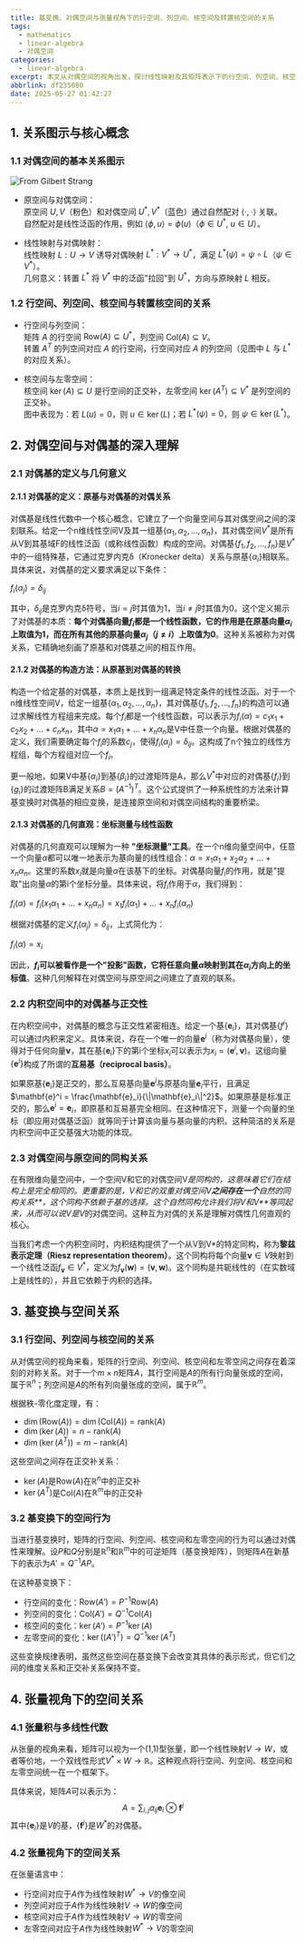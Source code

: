 ```yaml
---
title: 基变换、对偶空间与张量视角下的行空间、列空间、核空间及转置核空间的关系
tags:
  - mathematics
  - linear-algebra
  - 对偶空间
categories:
  - linear-algebra
excerpt: 本文从对偶空间的视角出发，探讨线性映射及其矩阵表示下的行空间、列空间、核空间和转置核空间之间的关系。通过引入对偶基的概念，我们揭示了这些空间之间的深刻联系，并分析了基变换对它们的影响。最后，我们从张量的角度统一理解这些空间的结构和相互关系。
abbrlink: df235080
date: 2025-05-27 01:42:27
---
```

## 1. 关系图示与核心概念

### 1.1 对偶空间的基本关系图示

![From Gilbert Strang](dual-space.png)

- 原空间与对偶空间：  
  原空间 $U, V$（粉色）和对偶空间 $U^*, V^*$（蓝色）通过自然配对 $\langle \cdot, \cdot \rangle$ 关联。  
  自然配对是线性泛函的作用，例如 $\langle \phi, u \rangle = \phi(u)$（$\phi \in U^*$, $u \in U$）。

- 线性映射与对偶映射：  
  线性映射 $L: U \to V$ 诱导对偶映射 $L^*: V^* \to U^*$，满足 $L^*(\psi) = \psi \circ L$（$\psi \in V^*$）。  
  几何意义：转置 $L^*$ 将 $V^*$ 中的泛函"拉回"到 $U^*$，方向与原映射 $L$ 相反。

### 1.2 行空间、列空间、核空间与转置核空间的关系

- 行空间与列空间：  
  矩阵 $A$ 的行空间 $\text{Row}(A) \subseteq U^*$，列空间 $\text{Col}(A) \subseteq V$。  
  转置 $A^T$ 的列空间对应 $A$ 的行空间，行空间对应 $A$ 的列空间（见图中 $L$ 与 $L^*$ 的对应关系）。

- 核空间与左零空间：  
  核空间 $\ker(A) \subseteq U$ 是行空间的正交补，左零空间 $\ker(A^T) \subseteq V^*$ 是列空间的正交补。  
  图中表现为：若 $L(u) = 0$，则 $u \in \ker(L)$；若 $L^*(\psi) = 0$，则 $\psi \in \ker(L^*)$。

## 2. 对偶空间与对偶基的深入理解

### 2.1 对偶基的定义与几何意义

#### 2.1.1 对偶基的定义：原基与对偶基的对偶关系

对偶基是线性代数中一个核心概念，它建立了一个向量空间与其对偶空间之间的深刻联系。给定一个n维线性空间V及其一组基$\{\alpha_1, \alpha_2, \ldots, \alpha_n\}$，其对偶空间$V^*$是所有从V到其基域F的线性泛函（或称线性函数）构成的空间。对偶基$\{f_1, f_2, \ldots, f_n\}$是$V^*$中的一组特殊基，它通过克罗内克δ（Kronecker delta）关系与原基$\{\alpha_i\}$相联系。具体来说，对偶基的定义要求满足以下条件：

$f_i(\alpha_j) = \delta_{ij}$

其中，$\delta_{ij}$是克罗内克δ符号，当$i=j$时其值为1，当$i \neq j$时其值为0。这个定义揭示了对偶基的本质：**每个对偶基向量$f_i$都是一个线性函数，它的作用是在原基向量$\alpha_i$上取值为1，而在所有其他的原基向量$\alpha_j$（$j \neq i$）上取值为0**。这种关系被称为对偶关系，它精确地刻画了原基和对偶基之间的相互作用。

#### 2.1.2 对偶基的构造方法：从原基到对偶基的转换

构造一个给定基的对偶基，本质上是找到一组满足特定条件的线性泛函。对于一个n维线性空间V，给定一组基$\{\alpha_1, \alpha_2, \ldots, \alpha_n\}$，其对偶基$\{f_1, f_2, \ldots, f_n\}$的构造可以通过求解线性方程组来完成。每个$f_i$都是一个线性函数，可以表示为$f_i(\alpha) = c_1 x_1 + c_2 x_2 + \ldots + c_n x_n$，其中$\alpha = x_1 \alpha_1 + \ldots + x_n \alpha_n$是V中任意一个向量。根据对偶基的定义，我们需要确定每个$f_i$的系数$c_j$，使得$f_i(\alpha_j) = \delta_{ij}$。这构成了n个独立的线性方程组，每个方程组对应一个$f_i$。

更一般地，如果V中基$\{\alpha_i\}$到基$\{\beta_i\}$的过渡矩阵是A，那么$V^*$中对应的对偶基$\{f_i\}$到$\{g_i\}$的过渡矩阵B满足关系$B = (A^{-1})^T$。这个公式提供了一种系统性的方法来计算基变换时对偶基的相应变换，是连接原空间和对偶空间结构的重要桥梁。

#### 2.1.3 对偶基的几何直观：坐标测量与线性函数

对偶基的几何直观可以理解为一种 **"坐标测量"工具**。在一个n维向量空间中，任意一个向量$\alpha$都可以唯一地表示为基向量的线性组合：$\alpha = x_1 \alpha_1 + x_2 \alpha_2 + \ldots + x_n \alpha_n$。这里的系数$x_i$就是向量$\alpha$在该基下的坐标。对偶基向量$f_i$的作用，就是"提取"出向量$\alpha$的第i个坐标分量。具体来说，将$f_i$作用于$\alpha$，我们得到：

$f_i(\alpha) = f_i(x_1 \alpha_1 + \ldots + x_n \alpha_n) = x_1 f_i(\alpha_1) + \ldots + x_n f_i(\alpha_n)$

根据对偶基的定义$f_i(\alpha_j) = \delta_{ij}$，上式简化为：

$f_i(\alpha) = x_i$

因此，**$f_i$可以被看作是一个"投影"函数，它将任意向量$\alpha$映射到其在$\alpha_i$方向上的坐标值**。这种几何解释在对偶空间与原空间之间建立了直观的联系。

### 2.2 内积空间中的对偶基与正交性

在内积空间中，对偶基的概念与正交性紧密相连。给定一个基$\{\mathbf{e}_i\}$，其对偶基$\{f^i\}$可以通过内积来定义。具体来说，存在一个唯一的向量$\mathbf{e}^i$（称为对偶基向量），使得对于任何向量$\mathbf{v}$，其在基$\{\mathbf{e}_i\}$下的第i个坐标$x_i$可以表示为$x_i = (\mathbf{e}^i, \mathbf{v})$。这组向量$\{\mathbf{e}^i\}$构成了所谓的**互易基（reciprocal basis）**。

如果原基$\{\mathbf{e}_i\}$是正交的，那么互易基向量$\mathbf{e}^i$与原基向量$\mathbf{e}_i$平行，且满足$\mathbf{e}^i = \frac{\mathbf{e}_i}{\|\mathbf{e}_i\|^2}$。如果原基是标准正交的，那么$\mathbf{e}^i = \mathbf{e}_i$，即原基和互易基完全相同。在这种情况下，测量一个向量的坐标（即应用对偶基泛函）就等同于计算该向量与基向量的内积。这种简洁的关系是内积空间中正交基强大功能的体现。

### 2.3 对偶空间与原空间的同构关系

在有限维向量空间中，一个空间V和它的对偶空间V*是同构的，这意味着它们在结构上是完全相同的。更重要的是，V和它的双重对偶空间V**之间存在一个**自然的同构关系**，这个同构不依赖于基的选择。这个自然同构允许我们将V和V**等同起来，从而可以说V是V*的对偶空间。这种互为对偶的关系是理解对偶性几何直观的核心。

当我们考虑一个内积空间时，内积结构提供了一个从V到V*的特定同构，称为**黎兹表示定理（Riesz representation theorem）**。这个同构将每个向量$\mathbf{v} \in V$映射到一个线性泛函$f_{\mathbf{v}} \in V^*$，定义为$f_{\mathbf{v}}(\mathbf{w}) = (\mathbf{v}, \mathbf{w})$。这个同构是共轭线性的（在实数域上是线性的），并且它依赖于内积的选择。

## 3. 基变换与空间关系

### 3.1 行空间、列空间与核空间的关系

从对偶空间的视角来看，矩阵的行空间、列空间、核空间和左零空间之间存在着深刻的对称关系。对于一个$m \times n$矩阵$A$，其行空间是$A$的所有行向量张成的空间，属于$\mathbb{R}^n$；列空间是$A$的所有列向量张成的空间，属于$\mathbb{R}^m$。

根据秩-零化度定理，有：
- $\dim(\text{Row}(A)) = \dim(\text{Col}(A)) = \text{rank}(A)$
- $\dim(\ker(A)) = n - \text{rank}(A)$
- $\dim(\ker(A^T)) = m - \text{rank}(A)$

这些空间之间存在正交补关系：
- $\ker(A)$是$\text{Row}(A)$在$\mathbb{R}^n$中的正交补
- $\ker(A^T)$是$\text{Col}(A)$在$\mathbb{R}^m$中的正交补

### 3.2 基变换下的空间行为

当进行基变换时，矩阵的行空间、列空间、核空间和左零空间的行为可以通过对偶性来理解。设$P$和$Q$分别是$\mathbb{R}^n$和$\mathbb{R}^m$中的可逆矩阵（基变换矩阵），则矩阵$A$在新基下的表示为$A' = Q^{-1} A P$。

在这种基变换下：
- 行空间的变化：$\text{Row}(A') = P^{-1} \text{Row}(A)$
- 列空间的变化：$\text{Col}(A') = Q^{-1} \text{Col}(A)$
- 核空间的变化：$\ker(A') = P^{-1} \ker(A)$
- 左零空间的变化：$\ker((A')^T) = Q^{-1} \ker(A^T)$

这些变换规律表明，虽然这些空间在基变换下会改变其具体的表示形式，但它们之间的维度关系和正交补关系保持不变。

## 4. 张量视角下的空间关系

### 4.1 张量积与多线性代数

从张量的视角来看，矩阵可以视为一个(1,1)型张量，即一个线性映射$V \to W$，或者等价地，一个双线性形式$V^* \times W \to \mathbb{R}$。这种观点将行空间、列空间、核空间和左零空间统一在一个框架下。

具体来说，矩阵$A$可以表示为：
$$A = \sum_{i,j} a_{ij} \mathbf{e}_i \otimes \mathbf{f}^j$$
其中$\{\mathbf{e}_i\}$是$V$的基，$\{\mathbf{f}^j\}$是$W^*$的对偶基。

### 4.2 张量视角下的空间关系

在张量语言中：
- 行空间对应于$A$作为线性映射$W^* \to V$的像空间
- 列空间对应于$A$作为线性映射$V \to W$的像空间
- 核空间对应于$A$作为线性映射$V \to W$的零空间
- 左零空间对应于$A$作为线性映射$W^* \to V$的零空间



